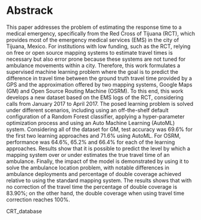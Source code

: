 # Abstrack

This paper addresses the problem of estimating the response time to a medical emergency, specifically from the Red Cross of Tijuana (RCT), which provides most of the emergency medical services (EMS) in the city of Tijuana, Mexico.
For institutions with low funding, such as the RCT, relying on free or open source mapping systems to estimate travel times is necessary but also error prone because these systems are not tuned for ambulance movements within a city.
Therefore, this work formulates a supervised machine learning problem where the goal is to predict the difference in travel time between the ground truth travel time provided by a GPS and the approximation offered by two mapping systems, Google Maps (GM) and Open Source Routing Machine (OSRM).
To this end, this work develops a new dataset based on the EMS logs of the RCT, considering calls from January 2017 to April 2017.
The posed learning problem is solved under different scenarios, including using an off-the-shelf default configuration of a Random Forest classifier, applying a hyper-parameter optimization process and using an Auto Machine Learning (AutoML) system.
Considering all of the dataset for GM, test accuracy was 69.6\% for the first two learning approaches and 71.6\% using AutoML.
For OSRM, performance was 64.6\%, 65.2\% and 66.4\% for each of the learning approaches.
Results show that it is possible to predict the level by which a mapping system over or under estimates the true travel time of an ambulance.
Finally, the impact of the model is demonstrated by using it to solve the ambulance location problem, with notable
differences in ambulance deployments and percentage of double coverage achieved relative to using the standard mapping system. The results shows that with no correction of the travel time the percentage of double coverage is 83.90\%; on the other hand, the double coverage when using travel time correction reaches 100\%.


CRT_database
